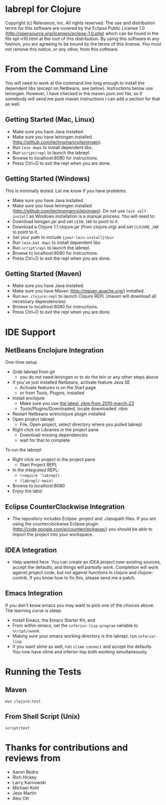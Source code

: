 # labrepl for Clojure

Copyright (c) Relevance, Inc. All rights reserved.
The use and distribution terms for this software are covered by the
Eclipse Public License 1.0 (http://opensource.org/licenses/eclipse-1.0.php)
which can be found in the file epl-v10.html at the root of this distribution.
By using this software in any fashion, you are agreeing to be bound by
the terms of this license.
You must not remove this notice, or any other, from this software.

# From the Command Line

You will need to work at the command line long enough to install the
dependent libs (except on Netbeans, see below). Instructions below use leiningen. However, I have
checked in the maven pom.xml file, so if somebody will send me pure
maven instructions I can add a section for that as well.

## Getting Started (Mac, Linux)

* Make sure you have Java installed.
* Make sure you have leiningen installed (http://github.com/technomancy/leiningen).
* Run `lein deps` to install dependent libs.
* Run `script/repl` to launch the labrepl.
* Browse to localhost:8080 for instructions.
* Press Ctrl+D to exit the repl when you are done.

## Getting Started (Windows)

This is minimally tested. Let me know if you have problems.

* Make sure you have Java installed.
* Make sure you have leiningen installed (http://github.com/technomancy/leiningen). Do not use `lein self-install` as Windows installation is a manual process. You will need to:
* Download leinigen.jar and set `LEIN_JAR` to point to it.
* Download a Clojure 1.1 clojure.jar (from clojure.org) and set `CLOJURE_JAR` to point to it.
* Set your path to include `{your-lein-install}\bin`
* Run `lein.bat deps` to install dependent libs
* Run `script\repl` to launch the labrepl.
* Browse to localhost:8080 for instructions.
* Press Ctrl+D to exit the repl when you are done.

## Getting Started (Maven)

* Make sure you have Java installed.
* Make sure you have Maven (http://maven.apache.org/) installed.
* Run `mvn clojure:repl` to launch Clojure REPL (maven will download all necessary
  dependencies).
* Browse to localhost:8080 for instructions.
* Press Ctrl+D to exit the repl when you are done.

# IDE Support

## NetBeans Enclojure Integration

One-time setup

* Grab labrepl from git
  * you do not need leiningen or to do the lein or any other steps above
* If you've just installed Netbeans, activate feature Java SE
  * Activate features is on the Start page
  * or from Tools, Plugins, Installed
* Install enclojure
  * Make sure you use [the latest .nbm from 2010-march-23](http://github.com/downloads/EricThorsen/enclojure/enclojure-plugin-2010-23-mar.nbm)	
  * Tools/Plugins/Downloaded, locate downloaded .nbm
* Restart Netbeans w/enclojure plugin installed
* Open project labrepl
  * File, Open project, select directory where you pulled labrepl
* Right click on Libraries in the project pane
  * Download missing dependencies
  *	wait for that to complete

To run the labrepl

* Right click on project in the project pane
  * Start Project REPL
* In the integrated REPL:
  * `(require 'labrepl)`
  * `(labrepl/-main)`
* Browse to localhost:8080
* Enjoy the labs!

## Eclipse CounterClockwise Integration

* The repository includes Eclipse .project and .classpath files. If you are using the counterclockwise Eclipse plugin (http://code.google.com/p/counterclockwise/) you should be able to import the project into your workspace.

## IDEA Integration

* Help wanted here. You can create an IDEA project over existing sources, accept the defaults, and things will *partially* work. Completion will work against project code, but not against functions in clojure and clojure-contrib. If you know how to fix this, please send me a patch.

## Emacs Integration

If you don't know emacs you may want to pick one of the choices above. The learning curve is steep.

* Install Emacs, the Emacs Starter Kit, and 
* From within emacs, set the `inferior-lisp-program` variable to `script/swank`. 
* Making sure your emacs working directory is the labrepl, run `inferior-lisp`.
* If you want slime as well, run `slime-connect` and accept the defaults. You now have slime and inferior-lisp both working simultaneously.

# Running the Tests

## Maven

`mvn clojure:test`

## From Shell Script (Unix)

`script/test`

# Thanks for contributions and reviews from

* Aaron Bedra
* Rich Hickey
* Larry Karnowski
* Michael Kohl
* Jess Martin
* Alex Ott



 
